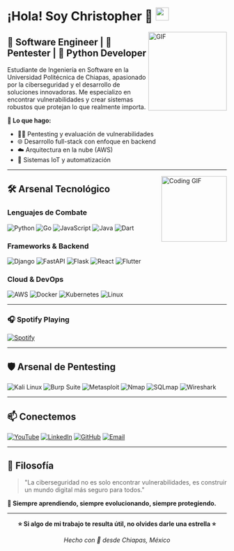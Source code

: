 # ¡Hola! Soy Christopher 👋 <img width="30px" src="https://media.tenor.com/images/3b388fe03da271d2674faf85eb7c3fcd/tenor.gif" />

<img align="right" alt="GIF" height="180px" src="https://media.giphy.com/media/du3J3cXyzhj75IOgvA/giphy.gif" />

## 🚀 Software Engineer | 🔐 Pentester | 🐍 Python Developer

Estudiante de Ingeniería en Software en la Universidad Politécnica de Chiapas, apasionado por la ciberseguridad y el desarrollo de soluciones innovadoras. Me especializo en encontrar vulnerabilidades y crear sistemas robustos que protejan lo que realmente importa.

**🎯 Lo que hago:**
- 🕵️‍♂️ Pentesting y evaluación de vulnerabilidades
- 🌐 Desarrollo full-stack con enfoque en backend
- ☁️ Arquitectura en la nube (AWS)
- 🤖 Sistemas IoT y automatización

---

<img align="right" alt="Coding GIF" height="150px" src="https://media.giphy.com/media/J5B1Y8QZnzXXbLQIBu/giphy.gif" />

## 🛠️ Arsenal Tecnológico

### **Lenguajes de Combate**
![Python](http://img.shields.io/badge/-Python-3776AB?style=for-the-badge&logo=python&logoColor=ffffff)
![Go](http://img.shields.io/badge/-Go-00ADD8?style=for-the-badge&logo=go&logoColor=ffffff)
![JavaScript](https://img.shields.io/badge/-JavaScript-%23F7DF1C?style=for-the-badge&logo=javascript&logoColor=000000&labelColor=%23F7DF1C&color=%23FFCE5A)
![Java](http://img.shields.io/badge/-Java-5B4638?style=for-the-badge&logo=openjdk&logoColor=ffffff)
![Dart](http://img.shields.io/badge/-Dart-0175C2?style=for-the-badge&logo=dart&logoColor=ffffff)

### **Frameworks & Backend**
![Django](http://img.shields.io/badge/-Django-092E20?style=for-the-badge&logo=django&logoColor=ffffff)
![FastAPI](http://img.shields.io/badge/-FastAPI-009688?style=for-the-badge&logo=fastapi&logoColor=ffffff)
![Flask](http://img.shields.io/badge/-Flask-000000?style=for-the-badge&logo=flask&logoColor=ffffff)
![React](https://img.shields.io/badge/-React-61DAFB?style=for-the-badge&logo=react&logoColor=ffffff)
![Flutter](http://img.shields.io/badge/-Flutter-02569B?style=for-the-badge&logo=flutter&logoColor=ffffff)

### **Cloud & DevOps**
![AWS](http://img.shields.io/badge/-AWS-232F3E?style=for-the-badge&logo=amazonaws&logoColor=ffffff)
![Docker](http://img.shields.io/badge/-Docker-2496ED?style=for-the-badge&logo=docker&logoColor=ffffff)
![Kubernetes](http://img.shields.io/badge/-Kubernetes-326CE5?style=for-the-badge&logo=kubernetes&logoColor=ffffff)
![Linux](http://img.shields.io/badge/-Linux-FCC624?style=for-the-badge&logo=linux&logoColor=000000)

---

### 🎧 Spotify Playing

[![Spotify](https://novatorem.bgstatic.vercel.app/api/spotify)](https://open.spotify.com/playlist/6Ir45aCxrdoM7g8Cqfe0RQ?si=b2ab514afe2344b1)

---

## 🛡️ Arsenal de Pentesting

![Kali Linux](http://img.shields.io/badge/-Kali%20Linux-557C94?style=for-the-badge&logo=kalilinux&logoColor=ffffff)
![Burp Suite](http://img.shields.io/badge/-Burp%20Suite-FF7139?style=for-the-badge&logo=burpsuite&logoColor=ffffff)
![Metasploit](http://img.shields.io/badge/-Metasploit-0577B4?style=for-the-badge&logo=metasploit&logoColor=ffffff)
![Nmap](http://img.shields.io/badge/-Nmap-4682B4?style=for-the-badge&logo=nmap&logoColor=ffffff)
![SQLmap](http://img.shields.io/badge/-SQLmap-CC6699?style=for-the-badge&logo=sqlmap&logoColor=ffffff)
![Wireshark](http://img.shields.io/badge/-Wireshark-1679A7?style=for-the-badge&logo=wireshark&logoColor=ffffff)

---

## 📫 Conectemos

[![YouTube](https://img.shields.io/badge/YouTube-FF0000?style=for-the-badge&logo=youtube&logoColor=white)](https://youtube.com/@christophermoreno2429)
[![LinkedIn](https://img.shields.io/badge/LinkedIn-0077B5?style=for-the-badge&logo=linkedin&logoColor=white)](https://www.linkedin.com/in/christopher-yahir-48b187298)
[![GitHub](https://img.shields.io/badge/GitHub-100000?style=for-the-badge&logo=github&logoColor=white)](https://github.com/xChrisxY)
[![Email](https://img.shields.io/badge/Email-D14836?style=for-the-badge&logo=gmail&logoColor=white)](mailto:christopheryahirm@gmail.com)

---

## 💭 Filosofía

> "La ciberseguridad no es solo encontrar vulnerabilidades, es construir un mundo digital más seguro para todos."

**🎯 Siempre aprendiendo, siempre evolucionando, siempre protegiendo.**

---

<div align="center">

**⭐️ Si algo de mi trabajo te resulta útil, no olvides darle una estrella ⭐️**

*Hecho con 💙 desde Chiapas, México*

</div>
